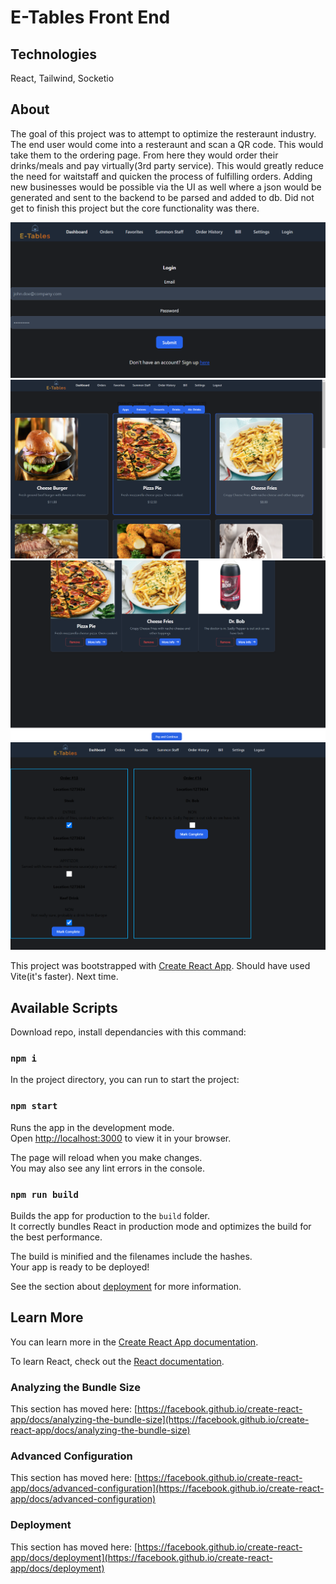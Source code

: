# E-Tables Front End

## Technologies
React, Tailwind, Socketio

## About
The goal of this project was to attempt to optimize the resteraunt industry. The end user would come into a resteraunt and scan a QR code. This would take them to the ordering page. From here they would order their drinks/meals and pay virtually(3rd party service). This would greatly reduce the need for waitstaff and quicken the process of fulfilling orders. Adding new businesses would be possible via the UI as well where a json would be generated and sent to the backend to be parsed and added to db.
Did not get to finish this project but the core functionality was there. 

![Login Page](https://github.com/Akerleyhub/E_Tables_Frontend/blob/main/Images_of_page/Login.png)
![Customer View](https://github.com/Akerleyhub/E_Tables_Frontend/blob/main/Images_of_page/OrderingFromTable.png)
![Checkout](https://github.com/Akerleyhub/E_Tables_Frontend/blob/main/Images_of_page/CheckoutPage.png)
![What waitstaff see, cook is similar](https://github.com/Akerleyhub/E_Tables_Frontend/blob/main/Images_of_page/Waitstaff.png)

This project was bootstrapped with [Create React App](https://github.com/facebook/create-react-app).
Should have used Vite(it's faster). Next time.

## Available Scripts

Download repo, install dependancies with this command:
### `npm i`
In the project directory, you can run to start the project:
### `npm start`

Runs the app in the development mode.\
Open [http://localhost:3000](http://localhost:3000) to view it in your browser.

The page will reload when you make changes.\
You may also see any lint errors in the console.

### `npm run build`

Builds the app for production to the `build` folder.\
It correctly bundles React in production mode and optimizes the build for the best performance.

The build is minified and the filenames include the hashes.\
Your app is ready to be deployed!

See the section about [deployment](https://facebook.github.io/create-react-app/docs/deployment) for more information.


## Learn More

You can learn more in the [Create React App documentation](https://facebook.github.io/create-react-app/docs/getting-started).

To learn React, check out the [React documentation](https://reactjs.org/).


### Analyzing the Bundle Size

This section has moved here: [https://facebook.github.io/create-react-app/docs/analyzing-the-bundle-size](https://facebook.github.io/create-react-app/docs/analyzing-the-bundle-size)

### Advanced Configuration

This section has moved here: [https://facebook.github.io/create-react-app/docs/advanced-configuration](https://facebook.github.io/create-react-app/docs/advanced-configuration)

### Deployment

This section has moved here: [https://facebook.github.io/create-react-app/docs/deployment](https://facebook.github.io/create-react-app/docs/deployment)

